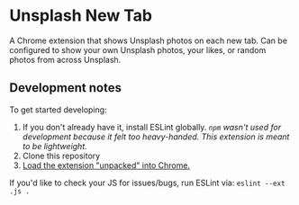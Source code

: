 # Unsplash New Tab

A Chrome extension that shows Unsplash photos on each new tab. Can be configured to show your own Unsplash photos, your likes, or random photos from across Unsplash.

## Development notes

To get started developing:

1. If you don't already have it, install ESLint globally. _`npm` wasn't used for development because it felt too heavy-handed. This extension is meant to be lightweight._
1. Clone this repository
1. [Load the extension "unpacked" into Chrome.](https://developer.chrome.com/docs/extensions/mv3/getstarted/development-basics/#load-unpacked)

If you'd like to check your JS for issues/bugs, run ESLint via: `eslint --ext .js .`
